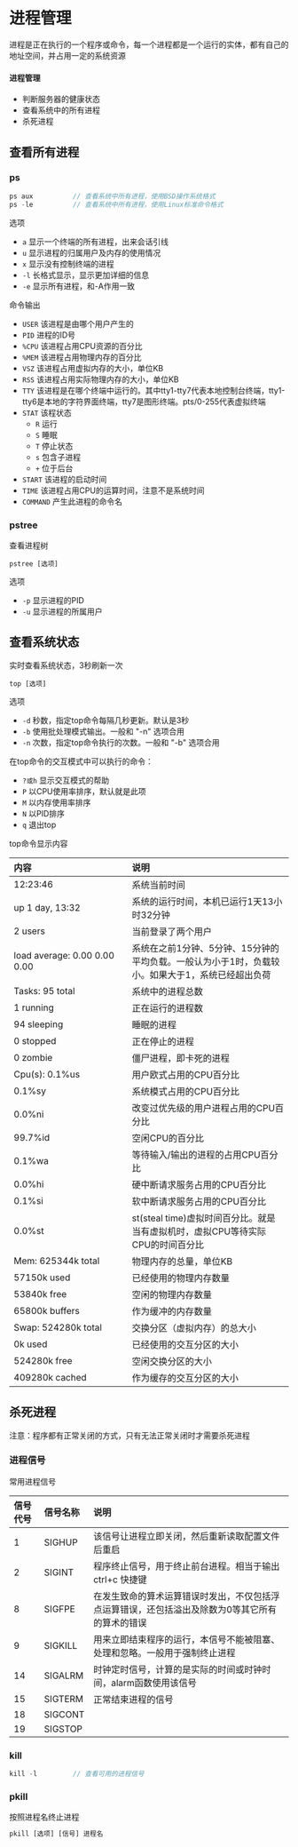 # 进程管理

进程是正在执行的一个程序或命令，每一个进程都是一个运行的实体，都有自己的地址空间，并占用一定的系统资源

#### 进程管理

* 判断服务器的健康状态
* 查看系统中的所有进程
* 杀死进程

## 查看所有进程

### ps

```javascript
ps aux          // 查看系统中所有进程，使用BSD操作系统格式
ps -le          // 查看系统中所有进程，使用Linux标准命令格式
```

选项
* `a` 显示一个终端的所有进程，出来会话引线
* `u` 显示进程的归属用户及内存的使用情况
* `x` 显示没有控制终端的进程
* `-l` 长格式显示，显示更加详细的信息
* `-e` 显示所有进程，和-A作用一致

命令输出

* `USER` 该进程是由哪个用户产生的
* `PID` 进程的ID号
* `%CPU` 该进程占用CPU资源的百分比
* `%MEM` 该进程占用物理内存的百分比
* `VSZ` 该进程占用虚拟内存的大小，单位KB
* `RSS` 该进程占用实际物理内存的大小，单位KB
* `TTY` 该进程是在哪个终端中运行的。其中tty1-tty7代表本地控制台终端，tty1-tty6是本地的字符界面终端，tty7是图形终端。pts/0-255代表虚拟终端
* `STAT` 该程状态
    * `R` 运行
    * `S` 睡眠
    * `T` 停止状态
    * `s` 包含子进程
    * `+` 位于后台
* `START` 该进程的启动时间
* `TIME` 该进程占用CPU的运算时间，注意不是系统时间
* `COMMAND` 产生此进程的命令名

### pstree

查看进程树

```
pstree [选项]
```

选项
* `-p` 显示进程的PID
* `-u` 显示进程的所属用户

## 查看系统状态

实时查看系统状态，3秒刷新一次

```
top [选项]
```

选项

* `-d` 秒数，指定top命令每隔几秒更新。默认是3秒
* `-b` 使用批处理模式输出。一般和 "-n" 选项合用
* `-n` 次数，指定top命令执行的次数。一般和 "-b" 选项合用

在top命令的交互模式中可以执行的命令：

* `?或h` 显示交互模式的帮助
* `P` 以CPU使用率排序，默认就是此项
* `M` 以内存使用率排序
* `N` 以PID排序
* `q` 退出top

top命令显示内容

| <div style="width:187px">内容</div> | 说明                               |
|:-----------------------------|:------------------------------------------|
| 12:23:46                     | 系统当前时间                              |
| up 1 day, 13:32              | 系统的运行时间，本机已运行1天13小时32分钟 |
| 2 users                      | 当前登录了两个用户                        |
| load average: 0.00 0.00 0.00 | 系统在之前1分钟、5分钟、15分钟的平均负载。一般认为小于1时，负载较小。如果大于1，系统已经超出负荷 |
| Tasks: 95 total              | 系统中的进程总数                          |
| 1 running                    | 正在运行的进程数                          |
| 94 sleeping                  | 睡眠的进程                                |
| 0 stopped                    | 正在停止的进程                            |
| 0 zombie                     | 僵尸进程，即卡死的进程                    |
| Cpu(s): 0.1%us               | 用户欧式占用的CPU百分比                   |
| 0.1%sy                       | 系统模式占用的CPU百分比                   |
| 0.0%ni                       | 改变过优先级的用户进程占用的CPU百分比     |
| 99.7%id                      | 空闲CPU的百分比                           |
| 0.1%wa                       | 等待输入/输出的进程的占用CPU百分比        |
| 0.0%hi                       | 硬中断请求服务占用的CPU百分比             |
| 0.1%si                       | 软中断请求服务占用的CPU百分比             |
| 0.0%st                       | st(steal time)虚拟时间百分比。就是当有虚拟机时，虚拟CPU等待实际CPU的时间百分比 |
| Mem: 625344k total           | 物理内存的总量，单位KB                    |
| 57150k used                  | 已经使用的物理内存数量                    |
| 53840k free                  | 空闲的物理内存数量                        |
| 65800k buffers               | 作为缓冲的内存数量                        |
| Swap: 524280k total          | 交换分区（虚拟内存）的总大小              |
| 0k used                      | 已经使用的交互分区的大小                  |
| 524280k free                 | 空闲交换分区的大小                        |
| 409280k cached               | 作为缓存的交互分区的大小                  |

## 杀死进程

注意：程序都有正常关闭的方式，只有无法正常关闭时才需要杀死进程

### 进程信号

常用进程信号

| 信号代号 | 信号名称 | 说明 |
|:--------|:--------|:-----|
| 1       | SIGHUP  | 该信号让进程立即关闭，然后重新读取配置文件后重启 |
| 2       | SIGINT  | 程序终止信号，用于终止前台进程。相当于输出 ctrl+c 快捷键 |
| 8       | SIGFPE  | 在发生致命的算术运算错误时发出，不仅包括浮点运算错误，还包括溢出及除数为0等其它所有的算术的错误 |
| 9       | SIGKILL | 用来立即结束程序的运行，本信号不能被阻塞、处理和忽略。一般用于强制终止进程 |
| 14      | SIGALRM | 时钟定时信号，计算的是实际的时间或时钟时间，alarm函数使用该信号 |
| 15      | SIGTERM | 正常结束进程的信号 |
| 18      | SIGCONT |  |
| 19      | SIGSTOP |  |

### kill

```javascript
kill -l         // 查看可用的进程信号
```

### pkill

按照进程名终止进程

```javascript
pkill [选项] [信号] 进程名
```

